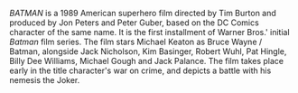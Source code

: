 _BATMAN_ is a 1989 American superhero film directed by Tim Burton and produced by Jon Peters and Peter Guber, based on the DC Comics character of the same name. It is the first installment of Warner Bros.' initial _Batman_ film series. The film stars Michael Keaton as Bruce Wayne / Batman, alongside Jack Nicholson, Kim Basinger, Robert Wuhl, Pat Hingle, Billy Dee Williams, Michael Gough and Jack Palance. The film takes place early in the title character's war on crime, and depicts a battle with his nemesis the Joker.
